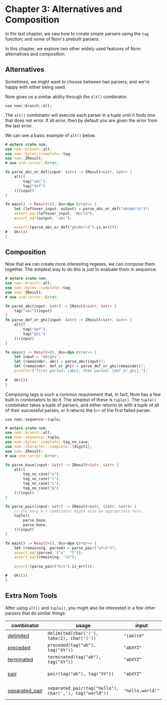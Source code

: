 # Chapter 3: Alternatives and Composition

In the last chapter, we saw how to create simple parsers using the `tag` function;
and some of Nom's prebuilt parsers.

In this chapter, we explore two other widely used features of Nom:
alternatives and composition.

## Alternatives

Sometimes, we might want to choose between two parsers; and we're happy with
either being used.

Nom gives us a similar ability through the `alt()` combinator.

```rust,ignore
use nom::branch::alt;
```

The `alt()` combinator will execute each parser in a tuple until it finds one
that does not error. If all error, then by default you are given the error from 
the last error.

We can see a basic example of `alt()` below.

```rust
# extern crate nom;
use nom::branch::alt;
use nom::bytes::complete::tag;
use nom::IResult;
# use std::error::Error;

fn parse_abc_or_def(input: &str) -> IResult<&str, &str> {
    alt((
        tag("abc"),
        tag("def")
    ))(input)
}

fn main() -> Result<(), Box<dyn Error>> {
    let (leftover_input, output) = parse_abc_or_def("abcWorld")?;
    assert_eq!(leftover_input, "World");
    assert_eq!(output, "abc");

    assert!(parse_abc_or_def("ghiWorld").is_err());
#   Ok(())
}
```

## Composition

Now that we can create more interesting regexes, we can compose them together.
The simplest way to do this is just to evaluate them in sequence:

```rust
# extern crate nom;
use nom::branch::alt;
use nom::bytes::complete::tag;
use nom::IResult;
# use std::error::Error;

fn parse_abc(input: &str) -> IResult<&str, &str> {
    tag("abc")(input)
}
fn parse_def_or_ghi(input: &str) -> IResult<&str, &str> {
    alt((
        tag("def"),
        tag("ghi")
    ))(input)
}

fn main() -> Result<(), Box<dyn Error>> {
    let input = "abcghi";
    let (remainder, abc) = parse_abc(input)?;
    let (remainder, def_or_ghi) = parse_def_or_ghi(remainder)?;
    println!("first parsed: {abc}; then parsed: {def_or_ghi};");
    
#   Ok(())
}
```

Composing tags is such a common requirement that, in fact, Nom has a few built in
combinators to do it. The simplest of these is `tuple()`. The `tuple()` combinator takes a tuple of parsers,
and either returns `Ok` with a tuple of all of their successful parses, or it 
returns the `Err` of the first failed parser.

```rust,ignore
use nom::sequence::tuple;
```


```rust
# extern crate nom;
use nom::branch::alt;
use nom::sequence::tuple;
use nom::bytes::complete::tag_no_case;
use nom::character::complete::{digit1};
use nom::IResult;
# use std::error::Error;

fn parse_base(input: &str) -> IResult<&str, &str> {
    alt((
        tag_no_case("a"),
        tag_no_case("t"),
        tag_no_case("c"),
        tag_no_case("g")
    ))(input)
}

fn parse_pair(input: &str) -> IResult<&str, (&str, &str)> {
    // the many_m_n combinator might also be appropriate here.
    tuple((
        parse_base,
        parse_base,
    ))(input)
}

fn main() -> Result<(), Box<dyn Error>> {
    let (remaining, parsed) = parse_pair("aTcG")?;
    assert_eq!(parsed, ("a", "T"));
    assert_eq!(remaining, "cG");
 
    assert!(parse_pair("Dct").is_err());

#   Ok(())
}
```


## Extra Nom Tools

After using `alt()` and `tuple()`, you might also be interested in a few other parsers that do similar things:

| combinator | usage | input | output | comment |
|---|---|---|---|---|
| [delimited](https://docs.rs/nom/latest/nom/sequence/fn.delimited.html) | `delimited(char('('), take(2), char(')'))` | `"(ab)cd"` | `Ok(("cd", "ab"))` ||
| [preceded](https://docs.rs/nom/latest/nom/sequence/fn.preceded.html) | `preceded(tag("ab"), tag("XY"))` | `"abXYZ"` | `Ok(("Z", "XY"))` ||
| [terminated](https://docs.rs/nom/latest/nom/sequence/fn.terminated.html) | `terminated(tag("ab"), tag("XY"))` | `"abXYZ"` | `Ok(("Z", "ab"))` ||
| [pair](https://docs.rs/nom/latest/nom/sequence/fn.pair.html) | `pair(tag("ab"), tag("XY"))` | `"abXYZ"` | `Ok(("Z", ("ab", "XY")))` ||
| [separated_pair](https://docs.rs/nom/latest/nom/sequence/fn.separated_pair.html) | `separated_pair(tag("hello"), char(','), tag("world"))` | `"hello,world!"` | `Ok(("!", ("hello", "world")))` ||
